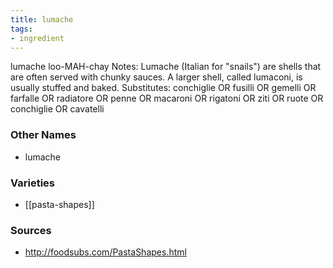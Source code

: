 ```yaml
---
title: lumache
tags:
- ingredient
---
```

lumache loo-MAH-chay Notes: Lumache (Italian for "snails") are shells that are often served with chunky sauces. A larger shell, called lumaconi, is usually stuffed and baked. Substitutes: conchiglie OR fusilli OR gemelli OR farfalle OR radiatore OR penne OR macaroni OR rigatoni OR ziti OR ruote OR conchiglie OR cavatelli

### Other Names

* lumache

### Varieties

* [[pasta-shapes]]

### Sources
* http://foodsubs.com/PastaShapes.html
